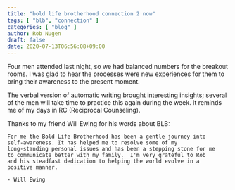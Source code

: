```yaml
---
title: "bold life brotherhood connection 2 now"
tags: [ "blb", "connection" ]
categories: [ "blog" ]
author: Rob Nugen
draft: false
date: 2020-07-13T06:56:08+09:00
---
```


Four men attended last night, so we had balanced numbers for the
breakout rooms.  I was glad to hear the processes were new experiences
for them to bring their awareness to the present moment.

The verbal version of automatic writing brought interesting insights;
several of the men will take time to practice this again during the
week.  It reminds me of my days in RC (Reciprocal Counseling).

Thanks to my friend Will Ewing for his words about BLB:

    For me the Bold Life Brotherhood has been a gentle journey into
    self-awareness. It has helped me to resolve some of my
    long-standing personal issues and has been a stepping stone for me
    to communicate better with my family.  I'm very grateful to Rob
    and his steadfast dedication to helping the world evolve in a
    positive manner.

    - Will Ewing
